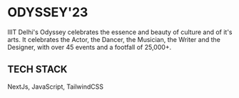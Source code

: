 # ODYSSEY'23

IIIT Delhi's Odyssey celebrates the essence and beauty of culture and of it's arts. It celebrates the Actor, the Dancer, the Musician, the Writer and the Designer, with over 45 events and a footfall of 25,000+.

## TECH STACK

NextJs, JavaScript, TailwindCSS
